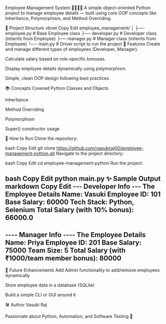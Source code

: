 Employee Management System 🧑‍💼👩‍💼
A simple object-oriented Python project to manage employee details — built using core OOP concepts like Inheritance, Polymorphism, and Method Overriding.

📂 Project Structure
vbnet
Copy
Edit
employee_management/
│
├── employee.py     # Base Employee class
├── developer.py    # Developer class (inherits from Employee)
├── manager.py      # Manager class (inherits from Employee)
└── main.py         # Driver script to run the project
🚀 Features
Create and manage different types of employees (Developer, Manager).

Calculate salary based on role-specific bonuses.

Display employee details dynamically using polymorphism.

Simple, clean OOP design following best practices.

📚 Concepts Covered
Python Classes and Objects

Inheritance

Method Overriding

Polymorphism

Super() constructor usage

🔧 How to Run
Clone the repository:

bash
Copy
Edit
git clone https://github.com/vasukiraj00/employee-management-python.git
Navigate to the project directory:

bash
Copy
Edit
cd employee-management-python
Run the project:

bash
Copy
Edit
python main.py
✨ Sample Output
markdown
Copy
Edit
--- Developer Info ---
The Employee Details 
Name: Vasuki
Employee ID: 101
Base Salary: 60000
Tech Stack: Python, Selenium
Total Salary (with 10% bonus): 66000.0
----------------------------------------
---- Manager Info ----
The Employee Details 
Name: Priya
Employee ID: 201
Base Salary: 75000
Team Size: 5
Total Salary (with ₹1000/team member bonus): 80000
----------------------------------------
🙌 Future Enhancements
Add Admin functionality to add/remove employees dynamically

Store employee data in a database (SQLite)

Build a simple CLI or GUI around it

🛠️ Author
Vasuki Raj

Passionate about Python, Automation, and Software Testing 🚀